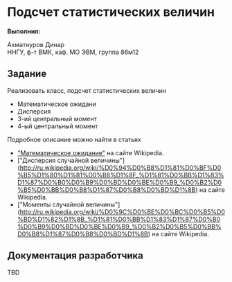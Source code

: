 # Подсчет статистических величин

**Выполнил:**

Ахматнуров Динар  
ННГУ, ф-т ВМК, каф. МО ЭВМ, группа 86м12

## Задание

Реализовать класс, подсчет статистических величин

 * Математическое ожидани
 * Дисперсия
 * 3-ий центральный момент
 * 4-ый центральный момент

Подробное описание можно найти в статьях
 * ["Математическое ожидание"](http://ru.wikipedia.org/wiki/%D0%9C%D0%B0%D1%82%D0%B5%D0%BC%D0%B0%D1%82%D0%B8%D1%87%D0%B5%D1%81%D0%BA%D0%BE%D0%B5_%D0%BE%D0%B6%D0%B8%D0%B4%D0%B0%D0%BD%D0%B8%D0%B5) на сайте Wikipedia.
 * ["Дисперсия случайной величины"] (http://ru.wikipedia.org/wiki/%D0%94%D0%B8%D1%81%D0%BF%D0%B5%D1%80%D1%81%D0%B8%D1%8F_%D1%81%D0%BB%D1%83%D1%87%D0%B0%D0%B9%D0%BD%D0%BE%D0%B9_%D0%B2%D0%B5%D0%BB%D0%B8%D1%87%D0%B8%D0%BD%D1%8B) на сайте Wikipedia.
 * ["Моменты случайной величины"] (http://ru.wikipedia.org/wiki/%D0%9C%D0%BE%D0%BC%D0%B5%D0%BD%D1%82%D1%8B_%D1%81%D0%BB%D1%83%D1%87%D0%B0%D0%B9%D0%BD%D0%BE%D0%B9_%D0%B2%D0%B5%D0%BB%D0%B8%D1%87%D0%B8%D0%BD%D1%8B) на сайте Wikipedia.
 
## Документация разработчика

TBD